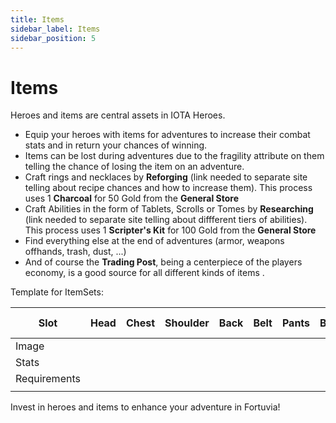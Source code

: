 ```yaml
---
title: Items
sidebar_label: Items
sidebar_position: 5
---
```


# Items

Heroes and items are central assets in IOTA Heroes.

- Equip your heroes with items for adventures to increase their combat stats and in return your chances of winning.
- Items can be lost during adventures due to the fragility attribute on them telling the chance of losing the item on an adventure.
- Craft rings and necklaces by **Reforging** (link needed to separate site telling about recipe chances and how to increase them). This process uses 1 **Charcoal** for 50 Gold from the **General Store**
- Craft Abilities in the form of Tablets, Scrolls or Tomes by **Researching** (link needed to separate site telling about diffferent tiers of abilities). This process uses 1 **Scripter's Kit** for 100 Gold from the **General Store**
- Find everything else at the end of adventures (armor, weapons offhands, trash, dust, ...)
- And of course the **Trading Post**, being a centerpiece of the players economy, is a good source for all different kinds of items .

Template for ItemSets:

<table class="tg">
<thead>
  <tr>
    <th class="tg-0lax">Slot</th>
    <th class="tg-0pky">Head</th>
    <th class="tg-0pky">Chest</th>
    <th class="tg-0pky">Shoulder</th>
    <th class="tg-0pky">Back</th>
    <th class="tg-0lax">Belt</th>
    <th class="tg-0pky">Pants</th>
    <th class="tg-0lax">Boots</th>
    <th class="tg-0lax">Main Weapon</th>
    <th class="tg-0lax">Off Weapon</th>
  </tr>
</thead>
<tbody>
  <tr>
    <td class="tg-0lax">Image</td>
    <td class="tg-0pky"></td>
    <td class="tg-0pky"></td>
    <td class="tg-0pky"></td>
    <td class="tg-0pky"></td>
    <td class="tg-0lax"></td>
    <td class="tg-0pky"></td>
    <td class="tg-0lax"></td>
    <td class="tg-0lax"></td>
    <td class="tg-0lax"></td>
  </tr>
  <tr>
    <td class="tg-0lax">Stats<br></td>
    <td class="tg-0pky"></td>
    <td class="tg-0pky"></td>
    <td class="tg-0pky"></td>
    <td class="tg-0pky"></td>
    <td class="tg-0lax"></td>
    <td class="tg-0pky"></td>
    <td class="tg-0lax"></td>
    <td class="tg-0lax"></td>
    <td class="tg-0lax"></td>
  </tr>
  <tr>
    <td class="tg-0lax">Requirements</td>
    <td class="tg-0pky"></td>
    <td class="tg-0pky"></td>
    <td class="tg-0pky"></td>
    <td class="tg-0pky"></td>
    <td class="tg-0lax"></td>
    <td class="tg-0pky"></td>
    <td class="tg-0lax"></td>
    <td class="tg-0lax"></td>
    <td class="tg-0lax"></td>
  </tr>
  <tr>
    <td class="tg-0lax"></td>
    <td class="tg-0pky"></td>
    <td class="tg-0pky"></td>
    <td class="tg-0pky"></td>
    <td class="tg-0pky"></td>
    <td class="tg-0lax"></td>
    <td class="tg-0pky"></td>
    <td class="tg-0lax"></td>
    <td class="tg-0lax"></td>
    <td class="tg-0lax"></td>
  </tr>
</tbody>
</table>

Invest in heroes and items to enhance your adventure in Fortuvia!
